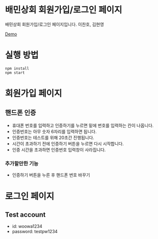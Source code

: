 # 배민상회 회원가입/로그인 페이지
배민상회 회원가입/로그인 페이지입니다.
이찬호, 김현영

[Demo](https://wtc-2020-market-12.herokuapp.com/)

# 실행 방법
```
npm install
npm start
```

# 회원가입 페이지
## 핸드폰 인증
- 휴대폰 번호를 입력하고 인증하기를 누르면 밑에 번호를 입력하는 칸이 나옵니다.
- 인증번호는 아무 숫자 6자리를 입력하면 됩니다.
- 인증번호는 테스트를 위해 20초간 진행됩니다.
- 시간이 초과하기 전에 인증하기 버튼을 누르면 다시 시작합니다.
- 인증 시간을 초과하면 인증번호 입력창이 사라집니다.

### 추가할만한 기능
- 인증하기 버튼을 누른 후 핸드폰 번호 바꾸기

# 로그인 페이지
## Test account
- id: woowa1234
- password: testpw1234
